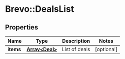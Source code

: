 # Brevo::DealsList

## Properties
Name | Type | Description | Notes
------------ | ------------- | ------------- | -------------
**items** | [**Array&lt;Deal&gt;**](Deal.md) | List of deals | [optional] 


